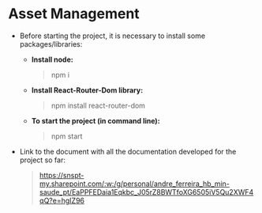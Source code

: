 # Asset Management

- Before starting the project, it is necessary to install some packages/libraries:

  - **Install node:**

    > npm i

  - **Install React-Router-Dom library:**

    > npm install react-router-dom

  - **To start the project (in command line):**
    > npm start

- Link to the document with all the documentation developed for the project so far:
  > https://snspt-my.sharepoint.com/:w:/g/personal/andre_ferreira_hb_min-saude_pt/EaPPFEDaia1Eqkbc_J05rZ8BWTfoXG6505iV5Qu2XWF4qQ?e=hgIZ96
